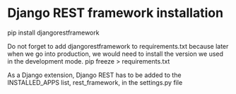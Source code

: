 

# Django REST framework installation

pip install djangorestframework

Do not forget to add djangorestframework to requirements.txt because
later when we go into production, we would need to install the version we
used in the development mode.
pip freeze > requirements.txt

As a Django extension, Django REST has to be added to the
INSTALLED_APPS list, rest_framework, in the settings.py file

